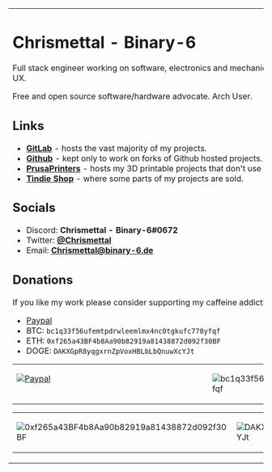 <table>
<tr VALIGN=TOP>
<td style width=66%>

# Chrismettal - Binary-6

Full stack engineer working on software, electronics and mechanical design for 3D printing. Horrible at UX.

Free and open source software/hardware advocate. Arch User.

## Links

- [**GitLab**](https://gitlab.com/chrismettal) -  hosts the vast majority of my projects.
- [**Github**](https://github.com/chrismettal) - kept only to work on forks of Github hosted projects.
- [**PrusaPrinters**](https://www.prusaprinters.org/social/13425-chrismettal/about) - hosts my 3D printable projects that don't use source control.
- [**Tindie Shop**](https://www.tindie.com/stores/binary-6/) - where some parts of my projects are sold.


## Socials
 
- Discord: **Chrismettal - Binary-6#0672**
- Twitter: [**@Chrismettal**](https://twitter.com/Chrismettal)
- Email:   [**Chrismettal@binary-6.de**](mailto:Chrismettal@binary-6.de)


## Donations

If you like my work please consider supporting my caffeine addiction!

- [Paypal](https://www.paypal.com/donate/?hosted_button_id=7VMKT7P7PL86J)
- BTC: `bc1q33f56ufemtpdrwleemlmx4nc0tgkufc778yfqf`
- ETH: `0xf265a43BF4b8Aa90b82919a81438872d092f30BF`
- DOGE: `DAKXGpR8yqgxrnZpVoxHBLbLbQnuwXcYJt`

<table>
<tr VALIGN=TOP>
<td style width=50%>

[![Paypal](https://gitlab.com/Chrismettal/Chrismettal/-/raw/main/img/PP_Dono.png)](https://www.paypal.com/donate/?hosted_button_id=7VMKT7P7PL86J)

</td>
<td>

![bc1q33f56ufemtpdrwleemlmx4nc0tgkufc778yfqf](https://gitlab.com/Chrismettal/Chrismettal/-/raw/main/img/BTC_Dono.png)

</td>
</tr>
</table>

<table>
<tr VALIGN=TOP>
<td style width=50%>

![0xf265a43BF4b8Aa90b82919a81438872d092f30BF](https://gitlab.com/Chrismettal/Chrismettal/-/raw/main/img/ETH_Dono.png) 

</td>
<td>

![DAKXGpR8yqgxrnZpVoxHBLbLbQnuwXcYJt](https://gitlab.com/Chrismettal/Chrismettal/-/raw/main/img/DOGE_Dono.png)

</td>
</tr>
</table>

</td>
<td>

## [EleLab_V2](https://gitlab.com/Chrismettal/EleLab_v2)
[![EleLab_V2](https://gitlab.com/Chrismettal/EleLab_v2/-/raw/master/img/CompleteNice.jpg)](https://gitlab.com/Chrismettal/EleLab_v2)

## [ESP-Hiro](https://gitlab.com/Chrismettal/ESP-Hiro)
[![ESP-Hiro](https://gitlab.com/Chrismettal/ESP-Hiro/-/raw/master/img/Nice.png)](https://gitlab.com/Chrismettal/ESP-Hiro)

## [LasS0](https://gitlab.com/Chrismettal/LasS0)
[![LasS0](https://gitlab.com/Chrismettal/LasS0/-/raw/master/img/Board.jpg)](https://gitlab.com/Chrismettal/LasS0)

</td>
</tr>
</table>